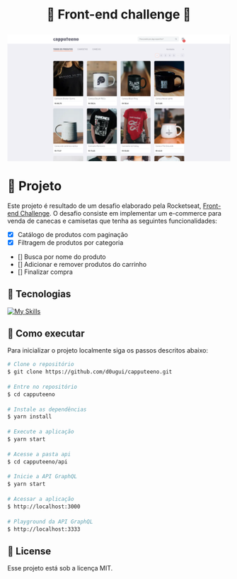 <h1 align="center">🚀 Front-end challenge 🚀</p>

<img align="center" src="src/assets/tela.png" alt="capputeeno">

# 📖 Projeto

Este projeto é resultado de um desafio elaborado pela Rocketseat, [Front-end Challenge](https://github.com/Rocketseat/frontend-challenge). O desafio consiste em implementar um e-commerce para venda de canecas e camisetas que tenha as seguintes funcionalidades:

- [x] Catálogo de produtos com paginação
- [x] Filtragem de produtos por categoria
- [] Busca por nome do produto
- [] Adicionar e remover produtos do carrinho
- [] Finalizar compra

## 🧪 Tecnologias

 [![My Skills](https://skillicons.dev/icons?i=nextjs,graphql,styledcomponents,apollo)](https://skillicons.dev)

## 🚀 Como executar

Para inicializar o projeto localmente siga os passos descritos abaixo:

```bash
# Clone o repositório
$ git clone https://github.com/d0ugui/capputeeno.git

# Entre no repositório
$ cd capputeeno

# Instale as dependências
$ yarn install

# Execute a aplicação
$ yarn start

# Acesse a pasta api
$ cd capputeeno/api

# Inicie a API GraphQL
$ yarn start

# Acessar a aplicação
$ http://localhost:3000

# Playground da API GraphQL
$ http://localhost:3333
```

## 📝 License

Esse projeto está sob a licença MIT.
